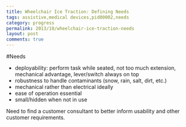 ```yaml
---
title: Wheelchair Ice Traction: Defining Needs
tags: assistive,medical devices,pid00002,needs
category: progress
permalink: 2013/10/wheelchair-ice-traction-needs
layout: post
comments: true
---
```


#Needs
* deployability: perform task while seated, not too much extension, mechanical advantage, lever/switch always on top
* robustness to handle contaminants (snow, rain, salt, dirt, etc.)
* mechanical rather than electrical ideally
* ease of operation essential
* small/hidden when not in use

Need to find a customer consultant to better inform usability and other customer requirements.
